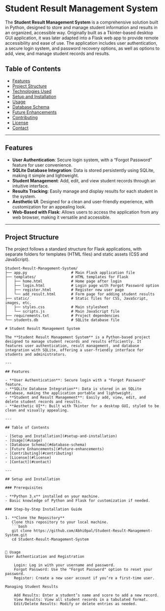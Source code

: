 # Student Result Management System

The **Student Result Management System** is a comprehensive solution built in Python, designed to store and manage student information and results in an organized, accessible way. Originally built as a Tkinter-based desktop GUI application, it was later adapted into a Flask web app to provide remote accessibility and ease of use. The application includes user authentication, a secure login system, and password recovery options, as well as options to add, view, and manage student records and results.

## Table of Contents
- [Features](#features)
- [Project Structure](#project-structure)
- [Technologies Used](#technologies-used)
- [Setup and Installation](#setup-and-installation)
- [Usage](#usage)
- [Database Schema](#database-schema)
- [Future Enhancements](#future-enhancements)
- [Contributing](#contributing)
- [License](#license)
- [Contact](#contact)

---

## Features

- **User Authentication**: Secure login system, with a “Forgot Password” feature for user convenience.
- **SQLite Database Integration**: Data is stored persistently using SQLite, making it simple and lightweight.
- **Student Management**: Add, edit, and view student records through an intuitive interface.
- **Results Tracking**: Easily manage and display results for each student in the system.
- **Aesthetic UI**: Designed for a clean and user-friendly experience, with customization for an appealing look.
- **Web-Based with Flask**: Allows users to access the application from any web browser, making it versatile and accessible.

---

## Project Structure

The project follows a standard structure for Flask applications, with separate folders for templates (HTML files) and static assets (CSS and JavaScript).

```plaintext
Student-Result-Management-System/
├── app.py                    # Main Flask application file
├── templates/                # HTML templates for Flask
│   ├── home.html             # Home page after login
│   ├── login.html            # Login page with Forgot Password option
│   ├── register.html         # Register new user page
│   └── add_result.html       # Form page for adding student results
├── static/                   # Static files for CSS, JavaScript, images, etc.
│   ├── styles.css            # Main stylesheet
│   └── scripts.js            # Main JavaScript file
├── requirements.txt          # Project dependencies
└── students.db               # SQLite database file

# Student Result Management System

The **Student Result Management System** is a Python-based project designed to manage student records and results efficiently. It features user authentication, result management, and database integration with SQLite, offering a user-friendly interface for students and administrators.

---

## Features

- **User Authentication**: Secure login with a "Forgot Password" feature.
- **SQLite Database Integration**: Data is stored in an SQLite database, making the application portable and lightweight.
- **Student and Result Management**: Easily add, view, edit, and delete student records and results.
- **Aesthetic UI**: Built with Tkinter for a desktop GUI, styled to be clean and visually appealing.

---

## Table of Contents

- [Setup and Installation](#setup-and-installation)
- [Usage](#usage)
- [Database Schema](#database-schema)
- [Future Enhancements](#future-enhancements)
- [Contributing](#contributing)
- [License](#license)
- [Contact](#contact)

---

## Setup and Installation

### Prerequisites

- **Python 3.x** installed on your machine.
- Basic knowledge of Python and Flask for customization if needed.

### Step-by-Step Installation Guide

1. **Clone the Repository**  
   Clone this repository to your local machine.
   ```bash
   git clone https://github.com/Abhi0pal/Student-Result-Management-System.git
   cd Student-Result-Management-System


🚀 Usage
User Authentication and Registration

    Login: Log in with your username and password.
    Forgot Password: Use the "Forgot Password" option to reset your password.
    Register: Create a new user account if you’re a first-time user.

Managing Student Results

    Add Results: Enter a student’s name and score to add a new record.
    View Results: View all student records in a tabulated format.
    Edit/Delete Results: Modify or delete entries as needed.




